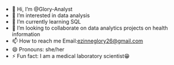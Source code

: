 - 👋 Hi, I’m @Glory-Analyst
- 👀 I’m interested in data analysis
- 🌱 I’m currently learning SQL
- 💞️ I’m looking to collaborate on data analytics projects on health information
- 📫 How to reach me Email:ezinneglory26@gmail.com
- 😄 Pronouns: she/her
- ⚡ Fun fact: I am a medical laboratory scientist😁

<!---
Glory-Analyst/Glory-Analyst is a ✨ special ✨ repository because its `README.md` (this file) appears on your GitHub profile.
You can click the Preview link to take a look at your changes.
--->
